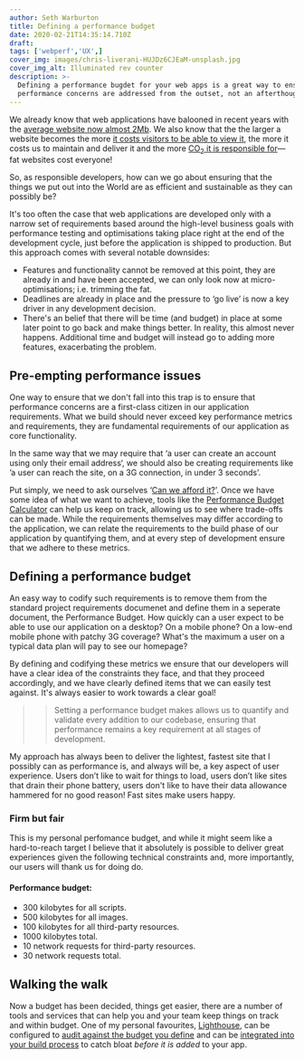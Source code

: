```yaml
---
author: Seth Warburton
title: Defining a performance budget
date: 2020-02-21T14:35:14.710Z
draft:
tags: ['webperf','UX',]
cover_img: images/chris-liverani-HUJDz6CJEaM-unsplash.jpg
cover_img_alt: Illuminated rev counter
description: >-
  Defining a performance bugdet for your web apps is a great way to ensure that
  performance concerns are addressed from the outset, not an afterthought.
---
```


We already know that web applications have balooned in recent years with the [average website now almost 2Mb](https://httparchive.org/reports/page-weight#bytesTotal). We also know that the the larger a website becomes the more [it costs visitors to be able to view it](https://whatdoesmysitecost.com/), the more it costs us to maintain and deliver it and the more [CO<sub>2</sub> it is responsible for](https://www.websitecarbon.com/)—fat websites cost everyone!

So, as responsible developers, how can we go about ensuring that the things we put out into the World are as efficient and sustainable as they can possibly be?

It's too often the case that web applications are developed only with a narrow set of requirements based around the high-level business goals with performance testing and optimisations taking place right at the end of the development cycle, just before the application is shipped to production. But this approach comes with several notable downsides:

* Features and functionality cannot be removed at this point, they are already in and have been accepted, we can only look now at micro-optimisations; i.e. trimming the fat.
* Deadlines are already in place and the pressure to ‘go live’ is now a key driver in any development decision.
* There's an belief that there will be time (and budget) in place at some later point to go back and make things better. In reality, this almost never happens. Additional time and budget will instead go to adding more features, exacerbating the problem.

## Pre-empting performance issues

One way to ensure that we don't fall into this trap is to ensure that performance concerns are a first-class citizen in our application requirements. What we build should never exceed key performance metrics and requirements, they are fundamental requirements of our application as core functionality.

In the same way that we may require that ‘a user can create an account using only their email address‘, we should also be creating requirements like ’a user can reach the site, on a 3G connection, in under 3 seconds’.

Put simply, we need to ask ourselves ‘[Can we afford it?](https://infrequently.org/2017/10/can-you-afford-it-real-world-web-performance-budgets/)’. Once we have some idea of what we want to achieve, tools like the [Performance Budget Calculator](https://www.performancebudget.io/) can help us keep on track, allowing us to see where trade-offs can be made. While the requirements themselves may differ according to the application, we can relate the requirements to the build phase of our application by quantifying them, and at every step of development ensure that we adhere to these metrics.


## Defining a performance budget

An easy way to codify such requirements is to remove them from the standard project requirements documenet and define them in a seperate document, the Performance Budget. How quickly can a user expect to be able to use our application on a desktop? On a mobile phone? On a low-end mobile phone with patchy 3G coverage? What's the maximum a user on a typical data plan will pay to see our homepage?

By defining and codifying these metrics we ensure that our developers will have a clear idea of the constraints they face, and that they proceed accordingly, and we have clearly defined items that we can easily test against. It's always easier to work towards a clear goal!

>> Setting a performance budget makes allows us to quantify and validate every addition to our codebase, ensuring that performance remains a key requirement at all stages of development.

My approach has always been to deliver the lightest, fastest site that I possibly can as performance is, and always will be, a key aspect of user experience. Users don’t like to wait for things to load, users don’t like sites that drain their phone battery, users don't like to have their data allowance hammered for no good reason! Fast sites make users happy.


### Firm but fair
This is my personal perfomance budget, and while it might seem like a hard-to-reach target I believe that it absolutely is possible to deliver great experiences given the following technical constraints and, more importantly, our users will thank us for doing do.

#### Performance budget:

* 300 kilobytes for all scripts.
* 500 kilobytes for all images.
* 100 kilobytes for all third-party resources.
* 1000 kilobytes total.
* 10 network requests for third-party resources.
* 30 network requests total.


## Walking the walk

Now a budget has been decided, things get easier, there are a number of tools and services that can help you and your team keep things on track and within budget. One of my personal favourites, [Lighthouse](https://developers.google.com/web/tools/lighthouse), can be configured to [audit against the budget you define](https://developers.google.com/web/tools/lighthouse/audits/budgets) and can be [integrated into your build process](https://developers.google.com/web/tools/lighthouse/#cli) to catch bloat _before it is added_ to your app.
